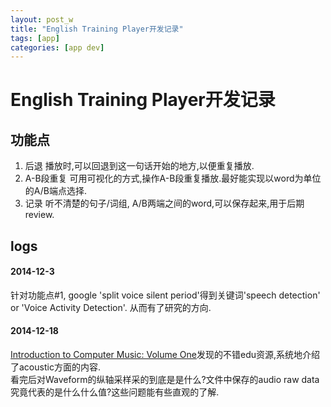 ```yaml
---
layout: post_w
title: "English Training Player开发记录"
tags: [app] 
categories: [app dev]
---
```


# English Training Player开发记录 #

## 功能点 ##

1. 后退
	播放时,可以回退到这一句话开始的地方,以便重复播放.
2. A-B段重复
	可用可视化的方式,操作A-B段重复播放.最好能实现以word为单位的A/B端点选择.
2. 记录
	听不清楚的句子/词组, A/B两端之间的word,可以保存起来,用于后期review.

## logs ##

#### 2014-12-3 ####
针对功能点#1, google 'split voice silent period'得到关键词'speech detection' or 'Voice Activity Detection'. 从而有了研究的方向.

#### 2014-12-18
[Introduction to Computer Music: Volume One](http://www.indiana.edu/~emusic/etext/toc.shtml)发现的不错edu资源,系统地介绍了acoustic方面的内容.   
看完后对Waveform的纵轴采样采的到底是是什么?文件中保存的audio raw data究竟代表的是什么什么值?这些问题能有些直观的了解.